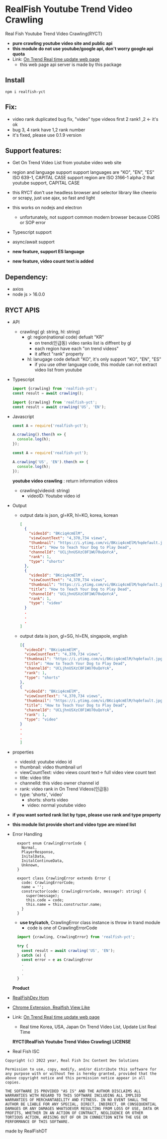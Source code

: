 # RealFish Youtube Trend Video Crawling

Real Fish Youtube Trend Video Crawling(RYCT)

- **pure crawling youtube video site and public api**
- **this module do not use youtube/google api, don't worry google api quota**
- Link: [<ins>On Trend Real time update web page</inds>](https://www.ytontrend.com)
  - this web page api server is made by this package

## **Install**

```
npm i realfish-yct
```

## **Fix:**

- video rank duplicated bug fix, "video" type videos first 2 rank1 ,2 <- it's ok
- bug 3, 4 rank have 1,2 rank number
- it's fixed, please use 0.1.9 version

## **Support features:**

- Get On Trend Video List from youtube video web site
- region and language support
  support languages are "KO", "EN", "ES" ISO 639-1, CAPITAL CASE
  support region are ISO 3166-1 alpha-2 that youtube support, CAPITAL CASE
- this RYCT don't use headless browser and selector library like cheerio or scrapy, just use ajax, so fast and light
- this works on nodejs and electron
  - unfortunately, not support common modern browser because CORS or SOP error
- Typescript support
- async/await support

- **new feature, support ES language**
- **new feature, video count text is added**

## **Dependency:**

- axios
- node js > 16.0.0

## **RYCT APIS**

- API
  - crawling( gl: string, hl: string)
    - gl: region(national code) defualt "KR"
      - on trend(인급동) video ranks list is diffrent by gl
      - each region have each "on trend videos"
      - it affect "rank" property
    - hl: lanugage code default "KO", it's only support "KO", "EN", "ES"
      - if you use other language code, this module can not extract video list from youtube
- Typescript

  ```ts
  import {crawling} from 'realfish-yct';
  const result = await crawling();
  ```

  ```ts
  import {crawling} from 'realfish-yct';
  const result = await crawling('US', 'EN');
  ```

- Javascript

  ```js
  const A = require('realfish-yct');

  A.crawling().then(h => {
    console.log(h);
  });
  ```

  ```js
  const A = require('realfish-yct');

  A.crawling('US', 'EN').then(h => {
    console.log(h);
  });
  ```

  **youtube video crawling** : return information videos

  - crawling(videoid: string)
    - videoID: Youtube video id

- Output

  - output data is json, gl=KR, hl=KO, korea, korean

    ```json
    [
      {
        "videoId": "BKciq4cmElM",
        "viewCountText": "4,370,734 views",
        "thumbnail": "https://i.ytimg.com/vi/BKciq4cmElM/hqdefault.jpg?sqp=-oaymwEiCNIBEHZIWvKriqkDFQgBFQAAAAAYASUAAMhCPQCAokN4AQ==&rs=AOn4CLBu5dbY-85_7lm8DyDZ3NRPLDFTMg",
        "title": "How to Teach Your Dog to Play Dead",
        "channelId": "UCLjhnUSXzC0F1WU70uQoYcA",
        "rank": 1,
        "type": "shorts"
      },
      {
        "videoId": "BKciq4cmElM",
        "viewCountText": "4,370,734 views",
        "thumbnail": "https://i.ytimg.com/vi/BKciq4cmElM/hqdefault.jpg?sqp=-oaymwEiCNIBEHZIWvKriqkDFQgBFQAAAAAYASUAAMhCPQCAokN4AQ==&rs=AOn4CLBu5dbY-85_7lm8DyDZ3NRPLDFTMg",
        "title": "How to Teach Your Dog to Play Dead",
        "channelId": "UCLjhnUSXzC0F1WU70uQoYcA",
        "rank": 1,
        "type": "video"
      }
      .
      .
      .
    ]
    ```

  - output data is json, gl=SG, hl=EN, singapole, english
    ```json
    [{
      "videoId": "BKciq4cmElM",
      "viewCountText": "4,370,734 views",
      "thumbnail": "https://i.ytimg.com/vi/BKciq4cmElM/hqdefault.jpg?sqp=-oaymwEiCNIBEHZIWvKriqkDFQgBFQAAAAAYASUAAMhCPQCAokN4AQ==&rs=AOn4CLBu5dbY-85_7lm8DyDZ3NRPLDFTMg",
      "title": "How to Teach Your Dog to Play Dead",
      "channelId": "UCLjhnUSXzC0F1WU70uQoYcA",
      "rank": 1,
      "type": "shorts"
    },
    {
      "videoId": "BKciq4cmElM",
      "viewCountText": "4,370,734 views",
      "thumbnail": "https://i.ytimg.com/vi/BKciq4cmElM/hqdefault.jpg?sqp=-oaymwEiCNIBEHZIWvKriqkDFQgBFQAAAAAYASUAAMhCPQCAokN4AQ==&rs=AOn4CLBu5dbY-85_7lm8DyDZ3NRPLDFTMg",
      "title": "How to Teach Your Dog to Play Dead",
      "channelId": "UCLjhnUSXzC0F1WU70uQoYcA",
      "rank": 1,
      "type": "video"
    }
    .
    .
    .
    ]
    ```

- properties

  - videoId: youtube video id
  - thumbnail: video thumbnail url
  - viewCountText: video views count text-> full video view count text
  - title: video title
  - channelId: this video owner channel id
  - rank: video rank in On Trend Videos(인급동)
  - type: 'shorts', 'video'
    - shorts: shorts video
    - video: normal youtube video

- **if you want sorted rank list by type, please use rank and type property**
- **this module list provide short and video type are mixed list**

- Error Handling

  ```
    export enum CrawlingErrorCode {
      Normal,
      PlayerResponse,
      InitalData,
      InitalContinueData,
      Unknown,
    }

    export class CrawlingError extends Error {
      code: CrawlingErrorCode;
      name = '';
      constructor(code: CrawlingErrorCode, message?: string) {
        super(message);
        this.code = code;
        this.name = this.constructor.name;
      }
    }
  ```

  - **use try/catch**, CrawlingError class instance is throw in trand module
    - code is one of CrawlingErrorCode

  ```ts
    import {crawling, CrawlingError} from 'realfish-yct';

    try {
      const result = await crawling('US', 'EN');
    } catch (e) {
      const error = e as CrawlingError
      .
      .
      .
    }
  ```

  **Product**

- [<ins>RealFishDev Hom</ins>](https://realfish-likeview.web.app)

- [<ins>Chrome Extension, Realfish View Like</ins>](https://chrome.google.com/webstore/search/realfish%20view%20like?authuser=1?authuser=1&gclid=CjwKCAjwzY2bBhB6EiwAPpUpZmzaXPt4vGxm3A_ubGvCZYhmwjFjcNb9k8tyakGaGNWUa5c_TJWfLBoC_c0QAvD_BwE)

- Link: [<ins>On Trend Real time update web page</inds>](https://www.ytontrend.com)

  - Real time Korea, USA, Japan On Trend Video List, Update List Real Time

  **RYCT(RealFish Youtube Trend Video Crawling) LICENSE**

- Real Fish ISC

```
Copyright (c) 2022 year, Real Fish Inc Content Dev Solutions

Permission to use, copy, modify, and/or distribute this software for any purpose with or without fee is hereby granted, provided that the above copyright notice and this permission notice appear in all copies.

THE SOFTWARE IS PROVIDED "AS IS" AND THE AUTHOR DISCLAIMS ALL WARRANTIES WITH REGARD TO THIS SOFTWARE INCLUDING ALL IMPLIED WARRANTIES OF MERCHANTABILITY AND FITNESS. IN NO EVENT SHALL THE AUTHOR BE LIABLE FOR ANY SPECIAL, DIRECT, INDIRECT, OR CONSEQUENTIAL DAMAGES OR ANY DAMAGES WHATSOEVER RESULTING FROM LOSS OF USE, DATA OR PROFITS, WHETHER IN AN ACTION OF CONTRACT, NEGLIGENCE OR OTHER TORTIOUS ACTION, ARISING OUT OF OR IN CONNECTION WITH THE USE OR PERFORMANCE OF THIS SOFTWARE.
```

made by RealFishDT
